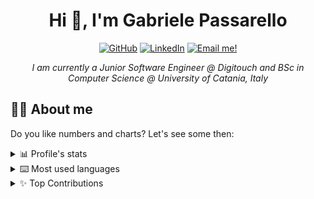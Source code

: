 <h1 align="center">Hi 👋, I'm Gabriele Passarello</h1>
<p align="center">
    <a href="https://github.com/aremi0" target="__blank"><img alt="GitHub" title="Follow me on Github!"
            src="https://img.shields.io/badge/GitHub-333333?style=for-the-badge&logo=github&logoColor=white" /></a>
    <a href="https://www.linkedin.com/in/gabri-pass98/" target="__blank"><img alt="LinkedIn"
            title="Look at my LinkedIn profile"
            src="https://img.shields.io/badge/LinkedIn-0077B5?style=for-the-badge&logo=linkedin&logoColor=white" /></a>
    <a href="mailto:gabriele.passarello98@gmail.com" target="__blank"><img alt="Email me!" title="Send me a email!"
            src="https://img.shields.io/badge/Gmail-D14836?style=for-the-badge&logo=gmail&logoColor=white" /></a>
</p>

<p align="center"><i>I am currently a Junior Software Engineer @ Digitouch and BSc in Computer Science @ University of Catania, Italy</i></p>

## 👨‍🎓 About me

Do you like numbers and charts? Let's see some then:

<div align="left">
<details>
  <summary>📊 Profile's stats</summary>
  <br/>
    <p align="center"> <a href="https://github.com/aremi0"><img src="https://github-readme-stats.vercel.app/api?username=aremi0&show_icons=true&theme=tokyonight&count_private=true&include_all_commits=true&hide_title=true&hide_border=true" alt="My Profile Stats Chart" /></a>
</details>
<details>
  <summary>⌨️ Most used languages</summary>
  <br/>
  <p align="center"> <a href="https://github.com/aremi0"><img src="https://github-readme-stats.vercel.app/api/top-langs/?username=aremi0&langs_count=10&layout=compact&theme=tokyonight" alt="Most used Language Chart" /></a></p>
  <p align="center"><a href="https://github.com/aremi0"><img style="border:1px solid white;border-radius:5px" src="https://github-profile-summary-cards.vercel.app/api/cards/repos-per-language?username=aremi0&theme=tokyonight" alt="Most used Language By RepoChart" /></a> <a href="https://github.com/aremi0"><img style="border:1px solid white;border-radius:5px" src="https://github-profile-summary-cards.vercel.app/api/cards/most-commit-language?username=aremi0&theme=tokyonight" alt="Most used Language By RepoChart" /></a></p>
</details>

<details>
  <summary>✨ Top Contributions</summary>
  <br/>
  <p align="center"> <a href="https://github.com/aremi0"><img src="https://github-contributor-stats.vercel.app/api?username=aremi0&limit=10&theme=tokyonight&combine_all_yearly_contributions=true&hide_title=true" alt="Top Contributor Chart" /></a></p>
</details>
